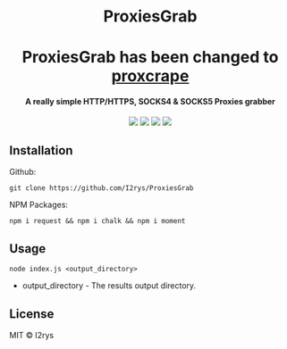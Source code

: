 
<h1 align="center">ProxiesGrab</h1>
<h1 align="center">ProxiesGrab has been changed to <a href="https://github.com/I2rys/proxcrape">proxcrape</a></h1>
<h4 align="center">A really simple HTTP/HTTPS, SOCKS4 & SOCKS5 Proxies grabber</h4>
<p align="center">
	<a href="https://github.com/I2rys/ProxiesGrab/blob/main/LICENSE"><img src="https://img.shields.io/github/license/I2rys/ProxiesGrab?style=flat-square"></img></a>
	<a href="https://github.com/I2rys/ProxiesGrab"><img src="https://bettercodehub.com/edge/badge/I2rys/ProxiesGrab?branch=main"></a>
	<a href="https://github.com/I2rys/ProxiesGrab/issues"><img src="https://img.shields.io/github/issues/I2rys/ProxiesGrab.svg"></img></a>
	<a href="https://nodejs.org/"><img src="https://img.shields.io/badge/-Nodejs-green?style=flat-square&logo=Node.js"></img></a>
</p>


## Installation
Github:

    git clone https://github.com/I2rys/ProxiesGrab

NPM Packages:

    npm i request && npm i chalk && npm i moment
    
## Usage

    node index.js <output_directory>

 - output_directory - The results output directory.

## License
MIT © I2rys
